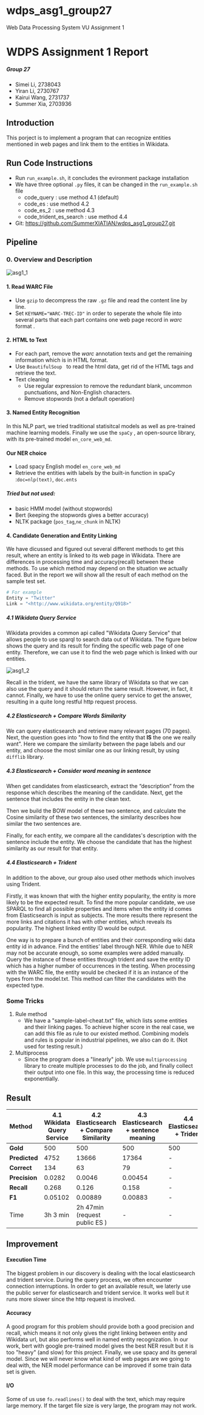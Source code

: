 # wdps_asg1_group27
Web Data Processing System VU Assignment 1

# WDPS Assignment 1 Report

##### Group 27

- Simei Li, 2738043
- Yiran Li, 2730767
- Kairui Wang, 2731737
- Summer Xia, 2703936

## Introduction

This porject is to implement a program that can recognize entities mentioned in web pages and link them to the entities in Wikidata.

## Run Code Instructions

- Run ```run_example.sh```, it concludes the evironment package installation
- We have three optional ```.py``` files, it can be changed in the ```run_example.sh``` file
  - code_query : use method 4.1 (default)
  - code_es : use method 4.2
  - code_es_2 : use method 4.3
  - code_trident_es_search : use method 4.4
- Git: https://github.com/SummerXIATIAN/wdps_asg1_group27.git

## Pipeline

### 0. Overview and Description

![asg1_1](asg1_1.png)

#### 1. Read WARC File

- Use ```gzip``` to decompress the raw ```.gz``` file and read the content line by line.
- Set ```KEYNAME="WARC-TREC-ID"``` in order to seperate the whole file into several parts that each part contains one web page record in *warc* format .

#### 2. HTML to Text

- For each part, remove the *warc* annotation texts and get the remaining information which is in HTML format.
- Use ```BeautifulSoup ``` to read the html data, get rid of the HTML tags and retrieve the text.
- Text cleaning
  - Use regular expression to remove the redundant blank, uncommon punctuations, and Non-English characters.
  - Remove stopwords (not a default operation)

#### 3. Named Entity Recognition

In this NLP part, we tried traditional statisitcal models as well as pre-trained machine learning models. Finally we use the ```spaCy``` , an open-source library, with its pre-trained model ```en_core_web_md```.

#### Our NER choice

- Load spacy English model ```en_core_web_md```
- Retrieve the entities with labels by the built-in function in spaCy :```doc=nlp(text)```, ```doc.ents```

##### Tried but not used:

- basic HMM model (without stopwords)
- Bert (keeping the stopwords gives a better accuracy)
- NLTK package (```pos_tag```,```ne_chunk``` in NLTK)

#### 4. Candidate Generation and Entity Linking

We have dicussed and figured out several different methods to get this result, where an entity is linked to its web page in Wikidata. There are differences in processing time and accuracy(recall) between these methods. To use which method may depend on the situation we actually faced. But in the report we will show all the result of each method on the sample test set.

```python
# For example
Entity = "Twitter"
Link = "<http://www.wikidata.org/entity/Q918>"
```

 ##### 4.1 Wikidata Query Service

Wikidata provides a common api called "Wikidata Query Service" that allows people to use sparql to search data out of Wikidata. The figure below shows the query and its result for finding the specific web page of one entity. Therefore, we can use it to find the web page which is linked with our entities. 

![asg1_2](asg1_2.png)

Recall in the trident, we have the same library of Wikidata so that we can also use the query and it should return the same result. However, in fact, it cannot. Finally, we have to use the online query service to get the answer, resulting in a quite long restful http request process.

##### 4.2 Elasticsearch + Compare Words Similarity

We can query elasticsearch and retrieve many relevant pages (70 pages). Next, the question goes into "how to find the entity that **IS** the one we really want". Here we compare the similarity between the page labels and our entity, and choose the most similar one as our linking result, by using ```difflib``` library.

##### 4.3 Elasticsearch + Consider word meaning in sentence

When get candidates from elasticsearch, extract the “description” from the response which describes the meaning of the candidate. Next, get the sentence that includes the entity in the clean text. 

Then we build the BOW model of these two sentence, and calculate the Cosine similarity of these two sentences, the similarity describes how similar the two sentences are. 

Finally, for each entity, we compare all the candidates's description with the sentence include the entity. We choose the candidate that has the highest 	similarity as our result for that entity. 

##### 4.4 Elasticsearch + Trident

In addition to the above, our group also used other methods which involves using Trident.

Firstly, it was known that with the higher entity popularity, the entity is more likely to be the expected result. To find the more popular candidate, we use SPARQL to find all possible properties and items when the entity id comes from Elasticsearch is input as subjects. The more results there represent the more links and citations it has with other entities, which reveals its popularity. The highest linked entity ID would be output.

One way is to prepare a bunch of entities and their corresponding wiki data entity id in advance. Find the entities’ label through NER. While due to NER may not be accurate enough, so some examples were added manually. Query the instance of these entities through trident and save the entity ID which has a higher number of occurrences in the testing. When processing with the WARC file, the entity would be checked if it is an instance of the types from the model.txt. This method can filter the candidates with the expected type. 

### Some Tricks

1. Rule method
   - We have a "sample-label-cheat.txt" file, which lists some entities and their linking pages. To achieve higher score in the real case, we can add this file as rule to our existed method. Combining models and rules is popular in industrial pipelines, we also can do it. (Not used for testing result.)
2. Multiprocess
   - Since the program does a "linearly" job. We use ```multiprocessing``` library to create multiple processes to do the job, and finally collect their output into one file. In this way, the processing time is reduced exponentially.

## Result

| Method        | 4.1  Wikidata Query Service | 4.2 Elasticsearch + Compare Similarity | 4.3  Elasticsearch + sentence meaning | 4.4 Elasticsearch + Trident |
| :------------ | --------------------------- | -------------------------------------- | ------------------------------------- | --------------------------- |
| **Gold**      | 500                         | 500                                    | 500                                   | 500                         |
| **Predicted** | 4752                        | 13666                                  | 17364                                 | -                           |
| **Correct**   | 134                         | 63                                     | 79                                    | -                           |
| **Precision** | 0.0282                      | 0.0046                                 | 0.00454                               | -                           |
| **Recall**    | 0.268                       | 0.126                                  | 0.158                                 | -                           |
| **F1**        | 0.05102                     | 0.00889                                | 0.00883                               | -                           |
| Time          | 3h 3 min                    | 2h 47min (request public ES )          | -                                     | -                           |

## Improvement

#### Execution Time

The biggest problem in our discovery is dealing with the local elasticsearch and trident service. During the query process, we often encounter connection interruptions. In order to get an available result, we laterly use the public server for elasticsearch and trident service. It works well but it runs more  slower since the http request is involved. 

#### Accuracy

A good program for this problem should provide both a good precision and recall, which means it not only gives the right linking between entity and Wikidata url, but also performs well in named entity recognization. In our work, bert with google pre-trained model gives the best NER result but it is too "heavy" (and slow) for this project. Finally, we use spacy and its general model.  Since we will never know what kind of web pages are we going to deal with, the NER model performance can be improved if some train data set is given.

#### I/O

Some of us use  ```fo.readlines()``` to deal with the text, which may require large memory. If the target file size is very large, the program may not work.
